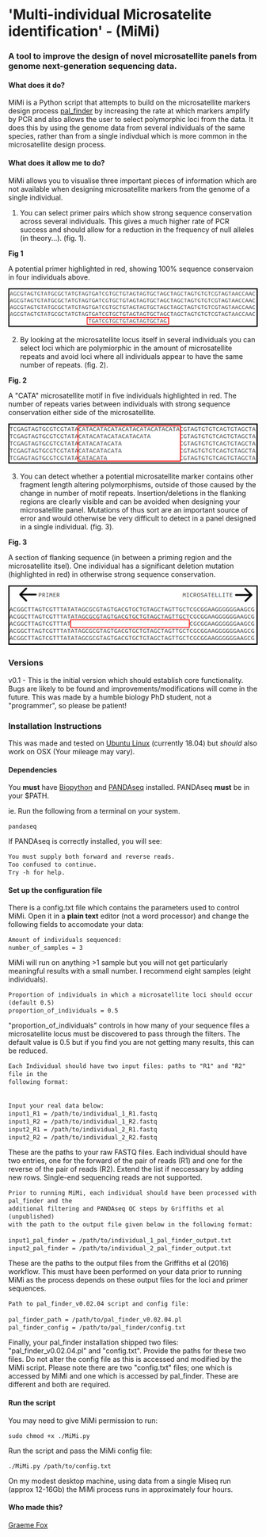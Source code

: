 # 'Multi-individual Microsatelite identification' - (MiMi)
### A tool to improve the design of novel microsatellite panels from genome next-generation sequencing data.


#### What does it do?
MiMi is a Python script that attempts to build on the microsatellite markers design process [pal_finder](https://sourceforge.net/projects/palfinder/)
by increasing the rate at which markers amplify by PCR and also allows the user to select polymorphic loci from the data. It does this by
using the genome data from several individuals of the same species, rather than from a single indivdual which is more common in the microsatellite
design process.


#### What does it allow me to do?
MiMi allows you to visualise three important pieces of information which are not available when designing microsatellite markers from the genome of a single individual.

1) You can select primer pairs which show strong sequence conservation across several individuals. This gives a much higher rate of PCR success and should allow for a 
reduction in the frequency of null alleles (in theory...). (fig. 1).

**Fig 1** 

A potential primer highlighted in red, showing 100% sequence conservaion in four individuals above.

![Figure1 - strong sequence conservation](/images/fig1.png)


2) By looking at the microsatellite locus itself in several individuals you can select loci which are polymiorphic in the amount of microsatellite repeats
and avoid loci where all individuals appear to have the same number of repeats. (fig. 2).

**Fig. 2** 

A "CATA" microsatellite motif in five individuals highlighted in red. The number of repeats varies between individuals with strong sequence conservation either side of the microsatellite.

![Figure2 - variable number of repeats](/images/fig3.png)

3) You can detect whether a potential microsatellite marker contains other fragment length altering polymorphisms, outside of those caused by the change in number
of motif repeats. Insertion/deletions in the flanking regions are clearly visible and can be avoided when designing your microsatellite panel. Mutations of thus sort
are an important source of error and would otherwise be very difficult to detect in a panel designed in a single individual. (fig. 3).

**Fig. 3** 

A section of flanking sequence (in between a priming region and the microsatellite itsel). One individual has a significant deletion mutation (highlighted in red) in otherwise strong
sequence conservation.

![Figure3 - insertion/deletion mutation](/images/fig2.png)

### Versions
v0.1 - This is the initial version which should establish core functionality. Bugs are likely to be found and improvements/modifications will come in the future.
This was made by a humble biology PhD student, not a "programmer", so please be patient!

### Installation Instructions
This was made and tested on [Ubuntu Linux](https://www.ubuntu.com/) (currently 18.04) but *should* also work on OSX (Your mileage may vary).

#### Dependencies
You **must** have [Biopython](https://biopython.org/) and [PANDAseq](https://biopython.org/) installed.
PANDAseq **must** be in your $PATH.

ie. Run the following from a terminal on your system.
```
pandaseq
```

If PANDAseq is correctly installed, you will see:

```
You must supply both forward and reverse reads.
Too confused to continue.
Try -h for help.
```

#### Set up the configuration file
There is a config.txt file which contains the parameters used to control MiMi. Open it in a **plain text** editor (not a word processor) and change the following fields to accomodate your data:

```
Amount of individuals sequenced:
number_of_samples = 3
```

MiMi will run on anything >1 sample but you will not get particularly meaningful results with a small number. I recommend eight samples (eight individuals).

```
Proportion of individuals in which a microsatellite loci should occur (default 0.5)
proportion_of_individuals = 0.5
```

"proportion_of_individuals" controls in how many of your sequence files a microsatellite locus must be discovered to pass through the filters. The default value is 0.5
but if you find you are not getting many results, this can be reduced.

```
Each Individual should have two input files: paths to "R1" and "R2" file in the
following format:


Input your real data below:
input1_R1 = /path/to/individual_1_R1.fastq
input1_R2 = /path/to/individual_1_R2.fastq
input2_R1 = /path/to/individual_2_R1.fastq
input2_R2 = /path/to/individual_2_R2.fastq
```

These are the paths to your raw FASTQ files. Each individual should have two entries, one for the forward of the pair of reads (R1) and one for the reverse of the pair of reads (R2).
Extend the list if neccessary by adding new rows. Single-end sequencing reads are not supported.

```
Prior to running MiMi, each individual should have been processed with pal_finder and the
additional filtering and PANDAseq QC steps by Griffiths et al (unpublished)
with the path to the output file given below in the following format:

input1_pal_finder = /path/to/individual_1_pal_finder_output.txt
input2_pal_finder = /path/to/individual_2_pal_finder_output.txt
```

These are the paths to the output files from the Griffiths et al (2016) workflow. This must have been performed on your data prior to running MiMi as the process depends on
these output files for the loci and primer sequences.

```
Path to pal_finder_v0.02.04 script and config file:

pal_finder_path = /path/to/pal_finder_v0.02.04.pl
pal_finder_config = /path/to/pal_finder/config.txt
```

Finally, your pal_finder installation shipped two files: "pal_finder_v0.02.04.pl" and "config.txt". Provide the paths for these two files. Do not alter the config file as this is accessed and modified
by the MiMi script. Please note there are two "config.txt" files; one which is accessed by MiMi and one which is accessed by pal_finder. These are different and both are required.

#### Run the script
You may need to give MiMi permission to run:
```
sudo chmod +x ./MiMi.py
```

Run the script and pass the MiMi config file:
```
./MiMi.py /path/to/config.txt
```

On my modest desktop machine, using data from a single Miseq run (approx 12-16Gb) the MiMi process runs in approximately four hours.




#### Who made this?
[Graeme Fox](https://graemefox.github.io)




